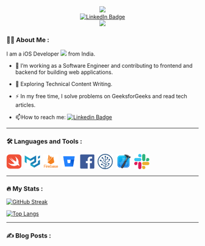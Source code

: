 <div id="header" align="center">
  <img src="https://media.giphy.com/media/dwGJLOdbWULVRIBBfz/giphy.gif" width="100"/>
</div>
<div id="badges" align="center">
   <a href="https://www.linkedin.com/in/ashwani-k-ios-developer/">
    <img src="https://img.shields.io/badge/LinkedIn-blue?style=for-the-badge&logo=linkedin&logoColor=white" alt="LinkedIn Badge"/>
  </a>
<div id="header" align="center">
  <img src="https://komarev.com/ghpvc/?username=RashDash&style=flat-square&color=blue" width="100"/>
</div>
</div>
</div>

### :technologist: About Me :
I am a iOS Developer <img src="https://media.giphy.com/media/WUlplcMpOCEmTGBtBW/giphy.gif" width="30"> from India.
- :telescope: I’m working as a Software Engineer and contributing to frontend and backend for building web applications.

- :seedling: Exploring Technical Content Writing.

- :zap: In my free time, I solve problems on GeeksforGeeks and read tech articles.

- :mailbox:How to reach me: [![Linkedin Badge](https://img.shields.io/badge/-Ashwani-blue?style=flat&logo=Linkedin&logoColor=white)](https://www.linkedin.com/in/ashwani-k-ios-developer/)
---

### :hammer_and_wrench: Languages and Tools :
  <div>
  <img src="https://github.com/devicons/devicon/blob/master/icons/swift/swift-original.svg" title="Swift" alt="React" width="40" height="40"/>&nbsp;
  <img src="https://github.com/devicons/devicon/blob/master/icons/materialui/materialui-original.svg" title="Material UI" alt="Material UI" width="40" height="40"/>&nbsp;
  <img src="https://github.com/devicons/devicon/blob/master/icons/firebase/firebase-plain-wordmark.svg" title="Firebase" alt="Firebase" width="40" height="40"/>&nbsp;
  <img src="https://github.com/devicons/devicon/blob/master/icons/bitbucket/bitbucket-original.svg" title="Bitbucket" alt="Bitbucket" width="40" height="40"/>&nbsp;
      <img src="https://github.com/devicons/devicon/blob/master/icons/facebook/facebook-original.svg" title="Facebook" alt="Facebook" width="40" height="40"/>&nbsp;
      <img src="https://github.com/devicons/devicon/blob/master/icons/sourcetree/sourcetree-original.svg" title="Sourcetree" alt="Facebook" width="40" height="40"/>&nbsp;
      <img src="https://github.com/devicons/devicon/blob/master/icons/xcode/xcode-original.svg" title="Xcode" alt="Facebook" width="40" height="40"/>&nbsp;
      <img src="https://github.com/devicons/devicon/blob/master/icons/slack/slack-original.svg" title="Xcode" alt="Slack" width="40" height="40"/>&nbsp;


    
</div>
  
  ---

### :fire: My Stats :
  
  
[![GitHub Streak](http://github-readme-streak-stats.herokuapp.com?user=RashDash&theme=blueberry&date_format=M%20j%5B%2C%20Y%5D)](https://git.io/streak-stats)
  
[![Top Langs](https://github-readme-stats.vercel.app/api/top-langs/?username=RashDash&layout=compact&theme=vision-friendly-dark)](https://github.com/anuraghazra/github-readme-stats)
  
  ---

### :writing_hand: Blog Posts :
<!-- BLOG-POST-LIST:START -->
<!-- BLOG-POST-LIST:END -->
